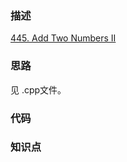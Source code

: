 ### 描述

[445. Add Two Numbers II](https://leetcode.com/problems/add-two-numbers-ii/)
### 思路

见 .cpp文件。

### 代码

### 知识点
